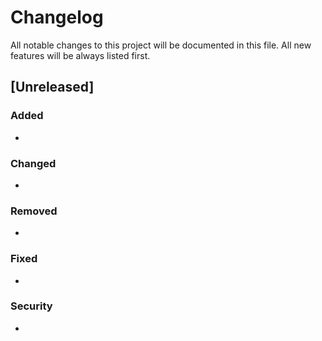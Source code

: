 # Changelog

All notable changes to this project will be documented in this file. All new
features will be always listed first.

## [Unreleased]

### Added

-

### Changed

-

### Removed

-

### Fixed

-

### Security

-
